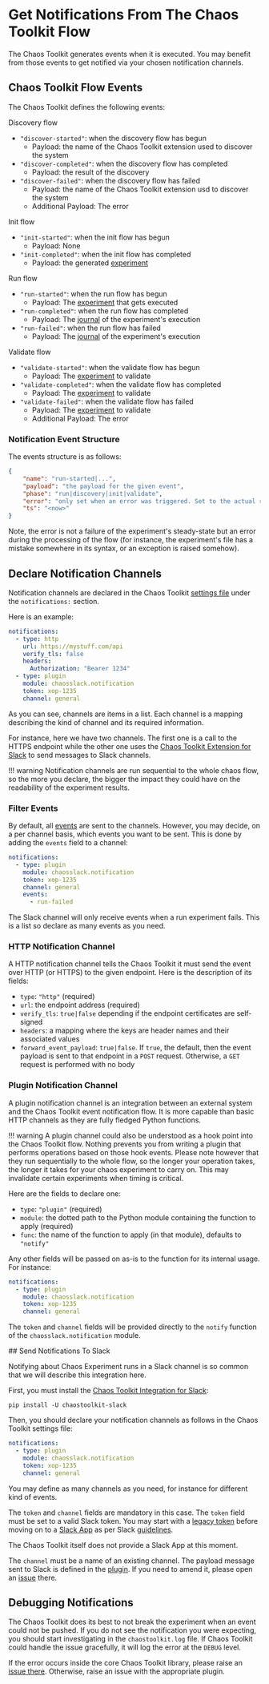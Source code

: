 # Get Notifications From The Chaos Toolkit Flow

The Chaos Toolkit generates events when it is executed. You may benefit from
those events to get notified via your chosen notification channels.

## Chaos Toolkit Flow Events

The Chaos Toolkit defines the following events:

Discovery flow

* `"discover-started"`: when the discovery flow has begun
    * Payload: the name of the Chaos Toolkit extension used to discover the system
* `"discover-completed"`: when the discovery flow has completed
    * Payload: the result of the discovery
* `"discover-failed"`: when the discovery flow has failed
    * Payload: the name of the Chaos Toolkit extension usd to discover the system
    * Additional Payload: The error

Init flow

* `"init-started"`: when the init flow has begun
    * Payload: None
* `"init-completed"`: when the init flow has completed
    * Payload: the generated [experiment][]

Run flow

* `"run-started"`: when the run flow has begun
    * Payload: The [experiment][] that gets executed
* `"run-completed"`: when the run flow has completed
    * Payload: The [journal][] of the experiment's execution
* `"run-failed"`: when the run flow has failed
    * Payload: The [journal][] of the experiment's execution

Validate flow

* `"validate-started"`: when the validate flow has begun
    * Payload: The [experiment][] to validate
* `"validate-completed"`: when the validate flow has completed
    * Payload: The [experiment][] to validate
* `"validate-failed"`: when the validate flow has failed
    * Payload: The [experiment][] to validate
    * Additional Payload: The error

[experiment]: ../api/experiment.md
[journal]: ../api/journal.md

### Notification Event Structure

The events structure is as follows:

```json
{
    "name": "run-started|...",
    "payload": "the payload for the given event",
    "phase": "run|discovery|init|validate",
    "error": "only set when an error was triggered. Set to the actual raw error",
    "ts": "<now>"
}
```

Note, the error is not a failure of the experiment's steady-state but an error
during the processing of the flow (for instance, the experiment's file has
a mistake somewhere in its syntax, or an exception is raised somehow).

## Declare Notification Channels

Notification channels are declared in the Chaos Toolkit
[settings file](cli.md#configure-the-chaos-toolkit) under the `notifications:`
section.

Here is an example:

```yaml
notifications:
  - type: http
    url: https://mystuff.com/api
    verify_tls: false
    headers:
      Authorization: "Bearer 1234"
  - type: plugin
    module: chaosslack.notification
    token: xop-1235
    channel: general
```

As you can see, channels are items in a list. Each channel is a mapping
describing the kind of channel and its required information.

For instance, here we have two channels. The first one is a call to the HTTPS
endpoint while the other one uses the [Chaos Toolkit Extension for Slack](sl)
to send messages to Slack channels.

[sl]: https://github.com/chaostoolkit-incubator/chaostoolkit-slack

!!! warning
    Notification channels are run sequential to the whole chaos flow, so the
    more you declare, the bigger the impact they could have on the readability
    of the experiment results.

### Filter Events

By default, all [events](#chaos-toolkit-flow-events) are sent to the channels.
However, you may decide, on a per channel basis, which events you want to be
sent. This is done by adding the `events` field to a channel:

```yaml
notifications:
  - type: plugin
    module: chaosslack.notification
    token: xop-1235
    channel: general
    events:
      - run-failed
```

The Slack channel will only receive events when a run experiment fails. This
is a list so declare as many events as you need.

### HTTP Notification Channel

A HTTP notification channel tells the Chaos Toolkit it must send the event
over HTTP (or HTTPS) to the given endpoint. Here is the description of its
fields:

- `type`: `"http"` (required)
- `url`: the endpoint address (required)
- `verify_tls`: `true|false` depending if the endpoint certificates are
  self-signed
- `headers`: a mapping where the keys are header names and their associated
  values
- `forward_event_payload`: `true|false`. If `true`, the default, then the event
  payload is sent to that endpoint in a `POST` request. Otherwise, a `GET`
  request is performed with no body

### Plugin Notification Channel

A plugin notification channel is an integration between an external system and
the Chaos Toolkit event notification flow. It is more capable than basic HTTP
channels as they are fully fledged Python functions.

!!! warning
    A plugin channel could also be understood as a hook point into the Chaos
    Toolkit flow. Nothing prevents you from writing a plugin that performs
    operations based on those hook events. Please note however that they run
    sequentially to the whole flow, so the longer your operation takes, the
    longer it takes for your chaos experiment to carry on. This may invalidate
    certain experiments when timing is critical.

Here are the fields to declare one:

- `type`: `"plugin"` (required)
- `module`: the dotted path to the Python module containing the function to
  apply (required)
- `func`: the name of the function to apply (in that module), defaults to
  `"notify"`

Any other fields will be passed on as-is to the function for its internal usage.
For instance:

```yaml
notifications:
  - type: plugin
    module: chaosslack.notification
    token: xop-1235
    channel: general
```

The `token` and `channel` fields will be provided directly to the `notify`
function of the `chaosslack.notification` module.

## Send Notifications To Slack

Notifying about Chaos Experiment runs in a Slack channel is so common that we will
describe this integration here.

First, you must install the [Chaos Toolkit Integration for Slack][sl]:

```
pip install -U chaostoolkit-slack
```

Then, you should declare your notification channels as follows in the Chaos
Toolkit settings file:

```yaml
notifications:
  - type: plugin
    module: chaosslack.notification
    token: xop-1235
    channel: general
```

You may define as many channels as you need, for instance for different kind
of events.

The `token` and `channel` fields are mandatory in this case. The `token` field
must be set to a valid Slack token. You may start with a [legacy token][legtok]
before moving on to a [Slack App](slackapp) as per Slack [guidelines][].

[legtok]: https://api.slack.com/custom-integrations/legacy-tokens
[guidelines]: https://api.slack.com/docs/token-types
[slackapp]: https://api.slack.com/slack-apps

The Chaos Toolkit itself does not provide a Slack App at this moment.

The `channel` must be a name of an existing channel. The
payload message sent to Slack is defined in the [plugin][sl]. If you need to
amend it, please open an [issue][slissue] there.

[slissue]: https://github.com/chaostoolkit-incubator/chaostoolkit-slack/issues

## Debugging Notifications

The Chaos Toolkit does its best to not break the experiment when an event
could not be pushed. If you do not see the notification you were expecting,
you should start investigating in the `chaostoolkit.log` file. If Chaos Toolkit could handle the issue
gracefully, it will log the error at the `DEBUG` level.

If the error occurs inside the core Chaos Toolkit library, please raise an
[issue there][chaoslibissues]. Otherwise, raise an issue with the appropriate
plugin.

[chaoslibissues]: https://github.com/chaostoolkit/chaostoolkit-lib/issues
